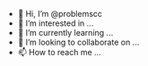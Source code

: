 - 👋 Hi, I’m @problemscc
- 👀 I’m interested in ...
- 🌱 I’m currently learning ...
- 💞️ I’m looking to collaborate on ...
- 📫 How to reach me ...

<!---
problemscc/problemscc is a ✨ special ✨ repository because its `README.md` (this file) appears on your GitHub profile.
You can click the Preview link to take a look at your changes.
--->
